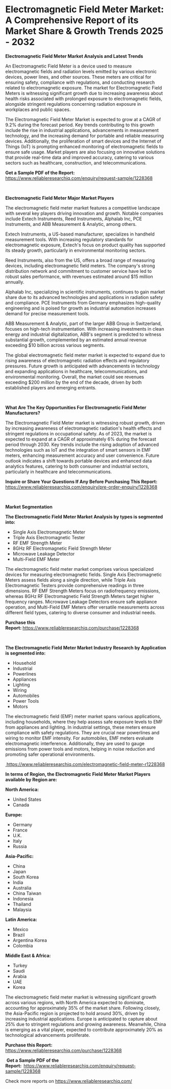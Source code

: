 <p><h1>Electromagnetic Field Meter Market: A Comprehensive Report of its Market Share & Growth Trends 2025 - 2032</h1></p><p><strong>Electromagnetic Field Meter Market Analysis and Latest Trends</strong></p>
<p><p>An Electromagnetic Field Meter is a device used to measure electromagnetic fields and radiation levels emitted by various electronic devices, power lines, and other sources. These meters are critical for ensuring safety, compliance with regulations, and conducting research related to electromagnetic exposure. The market for Electromagnetic Field Meters is witnessing significant growth due to increasing awareness about health risks associated with prolonged exposure to electromagnetic fields, alongside stringent regulations concerning radiation exposure in workplaces and public spaces.</p><p>The Electromagnetic Field Meter Market is expected to grow at a CAGR of 9.2% during the forecast period. Key trends contributing to this growth include the rise in industrial applications, advancements in measurement technology, and the increasing demand for portable and reliable measuring devices. Additionally, the proliferation of smart devices and the Internet of Things (IoT) is prompting enhanced monitoring of electromagnetic fields to ensure safe usage. Market players are also focusing on innovative solutions that provide real-time data and improved accuracy, catering to various sectors such as healthcare, construction, and telecommunications.</p></p>
<p><strong>Get a Sample PDF of the Report:&nbsp;</strong> <a href="https://www.reliableresearchiq.com/enquiry/request-sample/1228368?utm_campaign=2926&utm_medium=2&utm_source=Github&utm_content=ia&utm_term=09042025&utm_id=electromagnetic-field-meter">https://www.reliableresearchiq.com/enquiry/request-sample/1228368</a></p>
<p>&nbsp;</p>
<p><strong>Electromagnetic Field Meter Major Market Players</strong></p>
<p><p>The electromagnetic field meter market features a competitive landscape with several key players driving innovation and growth. Notable companies include Extech Instruments, Reed Instruments, Alphalab Inc, PCE Instruments, and ABB Measurement & Analytic, among others.</p><p>Extech Instruments, a US-based manufacturer, specializes in handheld measurement tools. With increasing regulatory standards for electromagnetic exposure, Extech's focus on product quality has supported its steady growth, particularly in environmental monitoring sectors.</p><p>Reed Instruments, also from the US, offers a broad range of measuring devices, including electromagnetic field meters. The company's strong distribution network and commitment to customer service have led to robust sales performance, with revenues estimated around $15 million annually.</p><p>Alphalab Inc, specializing in scientific instruments, continues to gain market share due to its advanced technologies and applications in radiation safety and compliance. PCE Instruments from Germany emphasizes high-quality engineering and is poised for growth as industrial automation increases demand for precise measurement tools.</p><p>ABB Measurement & Analytic, part of the larger ABB Group in Switzerland, focuses on high-tech instrumentation. With increasing investments in clean energy and industrial digitalization, ABB's segment is predicted to witness substantial growth, complemented by an estimated annual revenue exceeding $10 billion across various segments.</p><p>The global electromagnetic field meter market is expected to expand due to rising awareness of electromagnetic radiation effects and regulatory pressures. Future growth is anticipated with advancements in technology and expanding applications in healthcare, telecommunications, and environmental monitoring. Overall, the market could see revenues exceeding $200 million by the end of the decade, driven by both established players and emerging entrants.</p></p>
<p>&nbsp;</p>
<p><strong>What Are The Key Opportunities For Electromagnetic Field Meter Manufacturers?</strong></p>
<p><p>The Electromagnetic Field Meter market is witnessing robust growth, driven by increasing awareness of electromagnetic radiation's health effects and stringent regulations in occupational safety. As of 2023, the market is expected to expand at a CAGR of approximately 6% during the forecast period through 2030. Key trends include the rising adoption of advanced technologies such as IoT and the integration of smart sensors in EMF meters, enhancing measurement accuracy and user convenience. Future outlook indicates a shift towards portable devices and enhanced data analytics features, catering to both consumer and industrial sectors, particularly in healthcare and telecommunications.</p></p>
<p><strong>Inquire or Share Your Questions If Any Before Purchasing This Report:</strong> <a href="https://www.reliableresearchiq.com/enquiry/pre-order-enquiry/1228368?utm_campaign=2926&utm_medium=2&utm_source=Github&utm_content=ia&utm_term=09042025&utm_id=electromagnetic-field-meter">https://www.reliableresearchiq.com/enquiry/pre-order-enquiry/1228368</a></p>
<p>&nbsp;</p>
<p><strong>Market Segmentation</strong></p>
<p><strong>The Electromagnetic Field Meter Market Analysis by types is segmented into:</strong></p>
<p><ul><li>Single Axis Electromagnetic Meter</li><li>Triple Axis Electromagnetic Tester</li><li>RF EMF Strength Meter</li><li>8GHz RF Electromagnetic Field Strength Meter</li><li>Microwave Leakage Detector</li><li>Multi-Field EMF Meter</li></ul></p>
<p><p>The electromagnetic field meter market comprises various specialized devices for measuring electromagnetic fields. Single Axis Electromagnetic Meters assess fields along a single direction, while Triple Axis Electromagnetic Testers provide comprehensive readings in three dimensions. RF EMF Strength Meters focus on radiofrequency emissions, whereas 8GHz RF Electromagnetic Field Strength Meters target higher frequency ranges. Microwave Leakage Detectors ensure safe appliance operation, and Multi-Field EMF Meters offer versatile measurements across different field types, catering to diverse consumer and industrial needs.</p></p>
<p><strong>Purchase this Report:&nbsp;</strong><a href="https://www.reliableresearchiq.com/purchase/1228368?utm_campaign=2926&utm_medium=2&utm_source=Github&utm_content=ia&utm_term=09042025&utm_id=electromagnetic-field-meter">https://www.reliableresearchiq.com/purchase/1228368</a></p>
<p>&nbsp;</p>
<p><strong>The Electromagnetic Field Meter Market Industry Research by Application is segmented into:</strong></p>
<p><ul><li>Household</li><li>Industrial</li><li>Powerlines</li><li>Appliances</li><li>Lighting</li><li>Wiring</li><li>Automobiles</li><li>Power Tools</li><li>Motors</li></ul></p>
<p><p>The electromagnetic field (EMF) meter market spans various applications, including households, where they help assess safe exposure levels to EMF from appliances and lighting. In industrial settings, these meters ensure compliance with safety regulations. They are crucial near powerlines and wiring to monitor EMF intensity. For automobiles, EMF meters evaluate electromagnetic interference. Additionally, they are used to gauge emissions from power tools and motors, helping in noise reduction and promoting safer operational environments.</p></p>
<p><a href="https://www.reliableresearchiq.com/electromagnetic-field-meter-r1228368?utm_campaign=2926&utm_medium=2&utm_source=Github&utm_content=ia&utm_term=09042025&utm_id=electromagnetic-field-meter">&nbsp;https://www.reliableresearchiq.com/electromagnetic-field-meter-r1228368</a></p>
<p><strong>In terms of Region, the Electromagnetic Field Meter Market Players available by Region are:</strong></p>
<p>
    <p> <strong> North America: </strong>
        <ul>
            <li>United States</li>
            <li>Canada</li>
        </ul>
        </p> 
    <p> <strong> Europe: </strong>
        <ul>
            <li>Germany</li>
            <li>France</li>
            <li>U.K.</li>
            <li>Italy</li>
            <li>Russia</li>
        </ul>
        </p> 
    <p> <strong> Asia-Pacific: </strong>
        <ul>
            <li>China</li>
            <li>Japan</li>
            <li>South Korea</li>
            <li>India</li>
            <li>Australia</li>
            <li>China Taiwan</li>
            <li>Indonesia</li>
            <li>Thailand</li>
            <li>Malaysia</li>
        </ul>
        </p> 
    <p> <strong> Latin America: </strong>
        <ul>
            <li>Mexico</li>
            <li>Brazil</li>
            <li>Argentina Korea</li>
            <li>Colombia</li>
        </ul>
        </p> 
    <p> <strong> Middle East & Africa: </strong>
        <ul>
            <li>Turkey</li>
            <li>Saudi</li>
            <li>Arabia</li>
            <li>UAE</li>
            <li>Korea</li>
        </ul>
    </p>
    </p>
<p><p>The electromagnetic field meter market is witnessing significant growth across various regions, with North America expected to dominate, accounting for approximately 35% of the market share. Following closely, the Asia-Pacific region is projected to hold around 30%, driven by increasing industrial applications. Europe is anticipated to capture about 25% due to stringent regulations and growing awareness. Meanwhile, China is emerging as a vital player, expected to contribute approximately 20% as technological advancements proliferate.</p></p>
<p><strong>Purchase this Report: </strong><a href="https://www.reliableresearchiq.com/purchase/1228368?utm_campaign=2926&utm_medium=2&utm_source=Github&utm_content=ia&utm_term=09042025&utm_id=electromagnetic-field-meter">https://www.reliableresearchiq.com/purchase/1228368</a></p>
<p>&nbsp;<strong>Get a Sample PDF of the Report:&nbsp;&nbsp;</strong><a href="https://www.reliableresearchiq.com/enquiry/request-sample/1228368?utm_campaign=2926&utm_medium=2&utm_source=Github&utm_content=ia&utm_term=09042025&utm_id=electromagnetic-field-meter">https://www.reliableresearchiq.com/enquiry/request-sample/1228368</a></p>
<p><strong></strong></p>
<p>Check more reports on <a href="https://www.reliableresearchiq.com/?utm_campaign=2926&utm_medium=2&utm_source=Github&utm_content=ia&utm_term=09042025&utm_id=electromagnetic-field-meter">https://www.reliableresearchiq.com/</a></p>